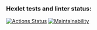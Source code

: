 ### Hexlet tests and linter status:
[![Actions Status](https://github.com/Antesser/python-project-52/workflows/hexlet-check/badge.svg)](https://github.com/Antesser/python-project-52/actions)
[![Maintainability](https://api.codeclimate.com/v1/badges/3a17dc151065814070a1/maintainability)](https://codeclimate.com/github/Antesser/python-project-52/maintainability)